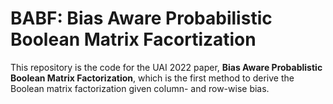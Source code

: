 # BABF: Bias Aware Probabilistic Boolean Matrix Facortization

This repository is the code for the UAI 2022 paper, **Bias Aware Probablistic Boolean Matrix Factorization**, which is the first method to derive the Boolean matrix factorization given column- and row-wise bias. 






